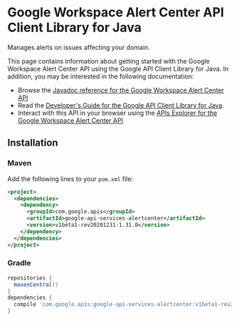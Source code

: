 # Google Workspace Alert Center API Client Library for Java

Manages alerts on issues affecting your domain.

This page contains information about getting started with the Google Workspace Alert Center API
using the Google API Client Library for Java. In addition, you may be interested
in the following documentation:

* Browse the [Javadoc reference for the Google Workspace Alert Center API][javadoc]
* Read the [Developer's Guide for the Google API Client Library for Java][google-api-client].
* Interact with this API in your browser using the [APIs Explorer for the Google Workspace Alert Center API][api-explorer]

## Installation

### Maven

Add the following lines to your `pom.xml` file:

```xml
<project>
  <dependencies>
    <dependency>
      <groupId>com.google.apis</groupId>
      <artifactId>google-api-services-alertcenter</artifactId>
      <version>v1beta1-rev20201231-1.31.0</version>
    </dependency>
  </dependencies>
</project>
```

### Gradle

```gradle
repositories {
  mavenCentral()
}
dependencies {
  compile 'com.google.apis:google-api-services-alertcenter:v1beta1-rev20201231-1.31.0'
}
```

[javadoc]: https://googleapis.dev/java/google-api-services-alertcenter/latest/index.html
[google-api-client]: https://github.com/googleapis/google-api-java-client/
[api-explorer]: https://developers.google.com/apis-explorer/#p/alertcenter/v1/
